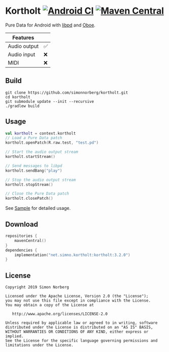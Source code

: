# Kortholt [![Android CI](https://github.com/simonnorberg/kortholt/workflows/Android%20CI/badge.svg)](https://github.com/simonnorberg/kortholt/actions) [![Maven Central](https://img.shields.io/maven-central/v/net.simno.kortholt/kortholt)](https://search.maven.org/artifact/net.simno.kortholt/kortholt)

Pure Data for Android with [libpd](https://github.com/libpd/libpd) and [Oboe](https://github.com/google/oboe).

| Features     |     |
|--------------|-----|
| Audio output | ✅   |
| Audio input  | ❌   |
| MIDI         | ❌   |

## Build

    git clone https://github.com/simonnorberg/kortholt.git
    cd kortholt
    git submodule update --init --recursive
    ./gradlew build

## Usage

```kotlin
val kortholt = context.kortholt
// Load a Pure Data patch
kortholt.openPatch(R.raw.test, "test.pd")

// Start the audio output stream
kortholt.startStream()

// Send messages to libpd
kortholt.sendBang("play")

// Stop the audio output stream
kortholt.stopStream()

// Close the Pure Data patch
kortholt.closePatch()
```

See [Sample](https://github.com/simonnorberg/kortholt/tree/main/sample) for detailed usage.

## Download

```kotlin
repositories {
    mavenCentral()
}
dependencies {
    implementation("net.simno.kortholt:kortholt:3.2.0")
}
```

## License

    Copyright 2019 Simon Norberg

    Licensed under the Apache License, Version 2.0 (the "License");
    you may not use this file except in compliance with the License.
    You may obtain a copy of the License at

       http://www.apache.org/licenses/LICENSE-2.0

    Unless required by applicable law or agreed to in writing, software
    distributed under the License is distributed on an "AS IS" BASIS,
    WITHOUT WARRANTIES OR CONDITIONS OF ANY KIND, either express or implied.
    See the License for the specific language governing permissions and
    limitations under the License.
